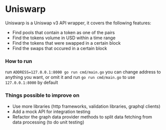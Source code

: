 # Uniswarp

Uniswarp is a Uniswap v3 API wrapper, it covers the following features:

- Find pools that contain a token as one of the pairs
- Find the tokens volume in USD within a time range
- Find the tokens that were swapped in a certain block
- Find the swaps that occured in a certain block

### How to run

run `ADDRESS=127.0.0.1:8000 go run cmd/main.go`
you can change address to anything you want, or omit it and run `go run cmd/main.go` to use `127.0.0.1:8000` by default

### Things possible to improve on

- Use more libraries (http frameworks, validation libraries, graphql clients)
- Add a mock API for integration testing
- Refactor the graph data provider methods to split data fetching from data processing (to do unit testing)
